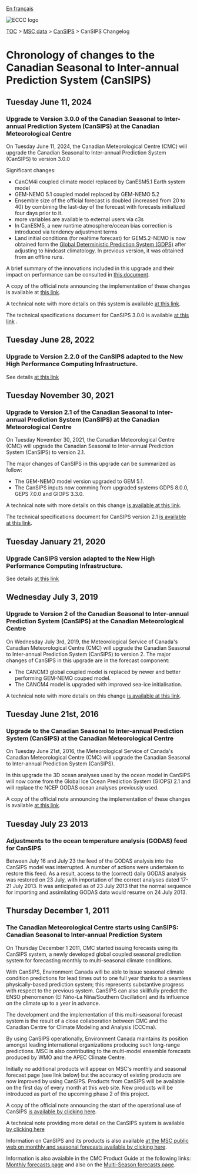 [En français](changelog_cansips_fr.md)

![ECCC logo](../../img_eccc-logo.png)

[TOC](../../readme_en.md) > [MSC data](../readme_en.md) > [CanSIPS](readme_cansips_en.md) > CanSIPS Changelog

# Chronology of changes to the Canadian Seasonal to Inter-annual Prediction System (CanSIPS)


## Tuesday June 11, 2024

### Upgrade to Version 3.0.0 of the Canadian Seasonal to Inter-annual Prediction System (CanSIPS) at the Canadian Meteorological Centre

On Tuesday June 11, 2024, the Canadian Meteorological Centre (CMC) will upgrade the Canadian Seasonal to Inter-annual Prediction System (CanSIPS) to version 3.0.0

Significant changes:
* CanCM4i coupled climate model replaced by CanESM5.1 Earth system model
* GEM-NEMO 5.1 coupled model replaced by GEM-NEMO 5.2
* Ensemble size of the official forecast is doubled (increased from 20 to 40) by combining the last-day of the forecast with forecasts initialized four days prior to it.
* more variables are available to external users via c3s
* In CanESM5, a new runtime atmosphere/ocean bias correction is introduced via tendency adjustment terms        
* Land initial conditions (for realtime forecast) for GEM5.2-NEMO is now obtained form the [Global Deterministic Prediction System (GDPS)](../nwp_gdps/readme_gdps_en.md)  after adjusting to hindcast climatology. In previous version, it was obtained from an offline runs.  


A brief summary of the innovations included in this upgrade and their impact on performance can be consulted in [this document](https://collaboration.cmc.ec.gc.ca/cmc/cmoi/product_guide/docs/fact_sheets/factsheet_cansips-300_e.pdf). 

A copy of the official note announcing the implementation of these changes is available at [this link](http://dd.meteo.gc.ca/doc/genots/2024/06/11/NOCN03_CWAO_311455___xxxxx).

A technical note with more details on this system is available [at this link](http://collaboration.cmc.ec.gc.ca/cmc/cmoi/product_guide/docs/tech_notes/technote_cansips-300_e.pdf).

The technical specifications document for CanSIPS 3.0.0 is available [at this link](https://collaboration.cmc.ec.gc.ca/cmc/cmoi/product_guide/docs/tech_specifications/tech_specifications_CanSIPS_3.0.0_e.pdf) .



## Tuesday June 28, 2022

### Upgrade to Version 2.2.0 of the CanSIPS adapted to the New High Performance Computing Infrastructure.

See details [at this link](../changelog_multisystems_en.md)

## Tuesday November 30, 2021

### Upgrade to Version 2.1 of the Canadian Seasonal to Inter-annual Prediction System (CanSIPS) at the Canadian Meteorological Centre

On Tuesday November 30, 2021, the Canadian Meteorological Centre (CMC) will upgrade the Canadian Seasonal to Inter-annual Prediction System (CanSIPS) to version 2.1.

The major changes of CanSIPS in this upgrade can be summarized as follow:

* The GEM-NEMO model version upgraded to GEM 5.1.
* The CanSIPS inputs now comming from upgraded systems GDPS 8.0.0, GEPS 7.0.0 and GIOPS 3.3.0.

A technical note with more details on this change [is available at this link](https://collaboration.cmc.ec.gc.ca/cmc/cmoi/product_guide/docs/tech_notes/technote_cansips-210_e.pdf).

The technical specifications document for CanSIPS version 2.1 [is available at this link](https://collaboration.cmc.ec.gc.ca/cmc/cmoi/product_guide/docs/tech_specifications/tech_specifications_CANSIPS_2.1.0_e.pdf).


## Tuesday January 21, 2020

### Upgrade CanSIPS version adapted to the New High Performance Computing Infrastructure.

See details [at this link](../changelog_multisystems_en.md)


## Wednesday July 3, 2019

### Upgrade to Version 2 of the Canadian Seasonal to Inter-annual Prediction System (CanSIPS) at the Canadian Meteorological Centre

On Wednesday July 3rd, 2019, the Meteorological Service of Canada's Canadian Meteorological Centre (CMC) will upgrade the Canadian Seasonal to Inter-annual Prediction System (CanSIPS) to version 2.
The major changes of CanSIPS in this upgrade are in the forecast component:

* The CANCM3 global coupled model is replaced by newer and better performing GEM-NEMO couped model.
* The CANCM4 model is upgraded with improved sea-ice initialisation.


A technical note with more details on this change [is available at this link](https://collaboration.cmc.ec.gc.ca/cmc/cmoi/product_guide/docs/tech_notes/technote_cansips-v2_20190703_e.pdf).


## Tuesday June 21st, 2016

### Upgrade to the Canadian Seasonal to Inter-annual Prediction System (CanSIPS) at the Canadian Meteorological Centre

On Tuesday June 21st, 2016, the Meteorological Service of Canada's Canadian Meteorological Centre (CMC) will upgrade the Canadian Seasonal to Inter-annual Prediction System (CanSIPS).

In this upgrade the 3D ocean analyses used by the ocean model in CanSIPS will now come from the Global Ice Ocean Prediction System (GIOPS) 2.1 and will replace the NCEP GODAS ocean analyses previously used.

A copy of the official note announcing the implementation of these changes is available [at this link](http://dd.meteo.gc.ca/doc/genots/2016/06/21/NOCN03_CWAO_211910___00716).


## Tuesday July 23 2013

### Adjustments to the ocean temperature analysis (GODAS) feed for CanSIPS

Between July 16 and July 23 the feed of the GODAS analysis into the CanSIPS model was interrupted. A number of actions were undertaken to restore this feed. As a result, access to the (correct) daily GODAS analysis was restored on 23 July, with importation of the correct analyses dated 17-21 July 2013. It was anticipated as of 23 July 2013 that the normal sequence for importing and assimilating GODAS data would resume on 24 July 2013.


## Thursday December 1, 2011

### The Canadian Meteorological Centre starts using CanSIPS: Canadian Seasonal to Inter-annual Prediction System

On Thursday December 1 2011, CMC started issuing forecasts using its CanSIPS system, a newly developed global coupled seasonal prediction system for forecasting monthly to multi-seasonal climate conditions.

With CanSIPS, Environment Canada will be able to issue seasonal climate condition predictions for lead times out to one full year thanks to a seamless physically-based prediction system; this represents substantive progress with respect to the previous system. CanSIPS can also skillfully predict the ENSO phenomenon (El Niño-La Niña/Southern Oscillation) and its influence on the climate up to a year in advance.

The development and the implementation of this multi-seasonal forecast system is the result of a close collaboration between CMC and the Canadian Centre for Climate Modeling and Analysis (CCCma).

By using CanSIPS operationally, Environment Canada maintains its position amongst leading international organizations producing such long-range predictions. MSC is also contributing to the multi-model ensemble forecasts produced by WMO and the APEC Climate Centre.

Initially no additional products will appear on MSC's monthly and seasonal forecast page (see link below) but the accuracy of existing products are now improved by using CanSIPS. Products from CanSIPS will be available on the first day of every month at this web site. New products will be introduced as part of the upcoming phase 2 of this project.

A copy of the official note announcing the start of the operational use of CanSIPS [is available by clicking here](http://dd.weatheroffice.ec.gc.ca/doc/genots/2011/11/28/NOCN03_CWAO_281935___35418).

A technical note providing more detail on the CanSIPS system is available [by clicking here](https://collaboration.cmc.ec.gc.ca/cmc/cmoi/product_guide/docs/lib/op_systems/doc_opchanges/technote_cansips_20111124_e.pdf)

Information on CanSIPS and its products is also available [at the MSC public web on monthly and seasonal forecasts available by clicking here](https://weather.gc.ca/saisons/index_e.html).

Information is also avaialble in the CMC Product Guide at the following links: [Monthly forecasts page](https://collaboration.cmc.ec.gc.ca/cmc/cmoi/product_guide/product-pages/image_ens_prog_monthly-temperature-anomalies_gen_e.html) and also on the [Multi-Season forecasts page](https://collaboration.cmc.ec.gc.ca/cmc/cmoi/product_guide/product-pages/image_ens_prog_seasonal-forecasts_gen_e.html).

